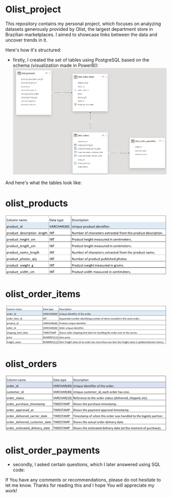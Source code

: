 # Olist_project
This repository contains my personal project, which focuses on analyzing datasets generously provided by Olist, the largest department store in Brazilian marketplaces.
I aimed to showcase links between the data and uncover trends in it.

Here's how it's structured:
- firstly, I created the set of tables using PostgreSQL based on the schema (visualization made in PowerBI):
![](Project_schema.png)

And here's what the tables look like:
# olist_products
![](products_table.png)

# olist_order_items
![](orders_items_table.png)

# olist_orders
![](orders_table.png)

# olist_order_payments

- secondly, I asked certain questions, which I later answered using SQL code:


If You have any comments or recommendations, please do not hesitate to let me know.
Thanks for reading this and I hope You will appreciate my work!

